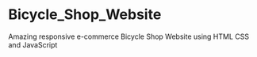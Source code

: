 # Bicycle_Shop_Website
Amazing responsive e-commerce Bicycle Shop Website using HTML CSS and JavaScript
